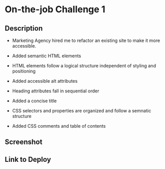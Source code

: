# On-the-job Challenge 1

## Description
- Marketing Agency hired me to refactor an existing site to make it more accessible.
- Added semantic HTML elements
- HTML elements follow a logical structure independent of styling and positioning
- Added accessible alt attributes
- Heading attributes fall in sequential order
- Added a concise title

- CSS selectors and properties are organized and follow a semnatic structure
- Added CSS comments and table of contents

## Screenshot

## Link to Deploy
